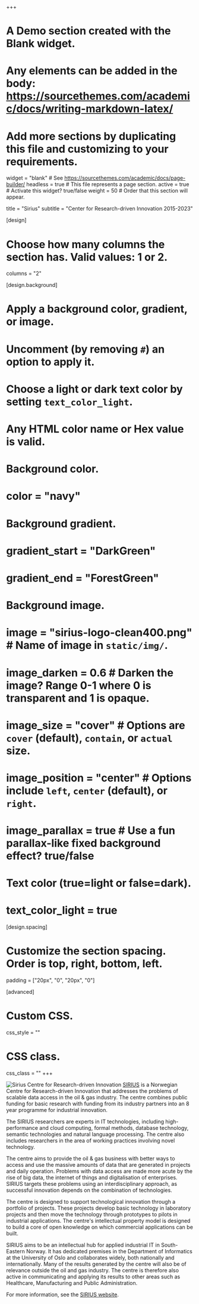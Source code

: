 +++
# A Demo section created with the Blank widget.
# Any elements can be added in the body: https://sourcethemes.com/academic/docs/writing-markdown-latex/
# Add more sections by duplicating this file and customizing to your requirements.

widget = "blank"  # See https://sourcethemes.com/academic/docs/page-builder/
headless = true  # This file represents a page section.
active = true  # Activate this widget? true/false
weight = 50  # Order that this section will appear.

title = "Sirius"
subtitle = "Center for Research-driven Innovation 2015-2023"

[design]
  # Choose how many columns the section has. Valid values: 1 or 2.
  columns = "2"

[design.background]
  # Apply a background color, gradient, or image.
  #   Uncomment (by removing `#`) an option to apply it.
  #   Choose a light or dark text color by setting `text_color_light`.
  #   Any HTML color name or Hex value is valid.

  # Background color.
  # color = "navy"
  
  # Background gradient.
  # gradient_start = "DarkGreen"
  # gradient_end = "ForestGreen"
  
  # Background image.
  # image = "sirius-logo-clean400.png"  # Name of image in `static/img/`.
  # image_darken = 0.6  # Darken the image? Range 0-1 where 0 is transparent and 1 is opaque.
  # image_size = "cover"  #  Options are `cover` (default), `contain`, or `actual` size.
  # image_position = "center"  # Options include `left`, `center` (default), or `right`.
  # image_parallax = true  # Use a fun parallax-like fixed background effect? true/false
  
  # Text color (true=light or false=dark).
  # text_color_light = true

[design.spacing]
  # Customize the section spacing. Order is top, right, bottom, left.
  padding = ["20px", "0", "20px", "0"]

[advanced]
 # Custom CSS. 
 css_style = ""
 
 # CSS class.
 css_class = ""
+++

![Sirius Centre for Research-driven Innovation](sirius-logo-clean400.png)
[SIRIUS](http://sirius-labs.no) is a Norwegian Centre for Research-driven Innovation that addresses the problems of scalable data access in the oil & gas industry. The centre combines public funding for basic research with funding from its industry partners into an 8 year programme for industrial innovation.

The SIRIUS researchers are experts in IT technologies, including high-performance and cloud computing, formal methods, database technology, semantic technologies and natural language processing. The centre also includes researchers in the area of working practices involving novel technology.

The centre aims to provide the oil & gas business with better ways to access and use the massive amounts of data that are generated in projects and daily operation. Problems with data access are made more acute by the rise of big data, the internet of things and digitalisation of enterprises. SIRIUS targets these problems using an interdisciplinary approach, as successful innovation depends on the combination of technologies.

The centre is designed to support technological innovation through a portfolio of projects. These projects develop basic technology in laboratory projects and then move the technology through prototypes to pilots in industrial applications. The centre's intellectual property model is designed to build a core of open knowledge on which commercial applications can be built.

SIRIUS aims to be an intellectual hub for applied industrial IT in South-Eastern Norway. It has dedicated premises in the Department of Informatics at the University of Oslo and collaborates widely, both nationally and internationally. Many of the results generated by the centre will also be of relevance outside the oil and gas industry. The centre is therefore also active in communicating and applying its results to other areas such as Healthcare, Manufacturing and Public Administration.

For more information, see the [SIRIUS website](http://sirius-labs.no).

